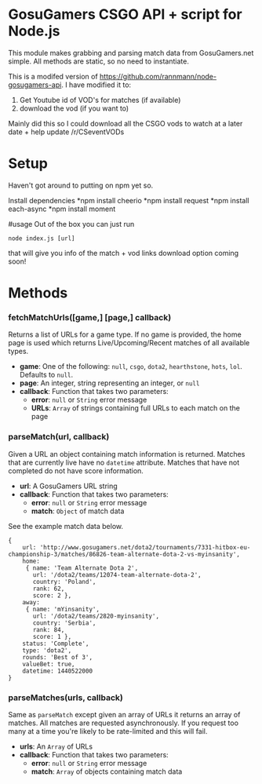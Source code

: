 
# GosuGamers CSGO API + script for Node.js
This module makes grabbing and parsing match data from GosuGamers.net simple.  All methods are static, so no need to instantiate.

This is a modifed version of https://github.com/rannmann/node-gosugamers-api.
I have modified it to:

1. Get Youtube id of VOD's for matches (if available)
2. download the vod (if you want to)

Mainly did this so I could download all the CSGO vods to watch at a later date + help update /r/CSeventVODs
# Setup
Haven't got around to putting on npm yet so.

Install dependencies
*npm install cheerio
*npm install request
*npm install each-async
*npm install moment

#usage
Out of the box you can just run

```
node index.js [url]
```

that will give you info of the match + vod links
download option coming soon!

# Methods

### fetchMatchUrls([game,] [page,] callback)
Returns a list of URLs for a game type.  If no game is provided, the home page is used which returns Live/Upcoming/Recent matches of all available types.

- **game**: One of the following: `null`, `csgo`, `dota2`, `hearthstone`, `hots`, `lol`.  Defaults to `null`.
- **page**: An integer, string representing an integer, or `null`
- **callback**: Function that takes two parameters:
  - **error**: `null` or `String` error message
  - **URLs**: `Array` of strings containing full URLs to each match on the page



### parseMatch(url, callback)
Given a URL an object containing match information is returned.  Matches that are currently live have no `datetime` attribute.  Matches that have not completed do not have score information.

- **url**: A GosuGamers URL string
- **callback**: Function that takes two parameters:
  - **error**: `null` or `String` error message
  - **match**: `Object` of match data

See the example match data below.

    {
        url: 'http://www.gosugamers.net/dota2/tournaments/7331-hitbox-eu-championship-3/matches/86826-team-alternate-dota-2-vs-myinsanity',
        home:
         { name: 'Team Alternate Dota 2',
           url: '/dota2/teams/12074-team-alternate-dota-2',
           country: 'Poland',
           rank: 62,
           score: 2 },
        away:
         { name: 'mYinsanity',
           url: '/dota2/teams/2820-myinsanity',
           country: 'Serbia',
           rank: 84,
           score: 1 },
        status: 'Complete',
        type: 'dota2',
        rounds: 'Best of 3',
        valueBet: true,
        datetime: 1440522000
    }



### parseMatches(urls, callback)
Same as `parseMatch` except given an array of URLs it returns an array of matches.  All matches are requested asynchronously.  If you request too many at a time you're likely to be rate-limited and this will fail.

- **urls**: An `Array` of URLs
- **callback**: Function that takes two parameters:
  - **error**: `null` or `String` error message
  - **match**: `Array` of objects containing match data
